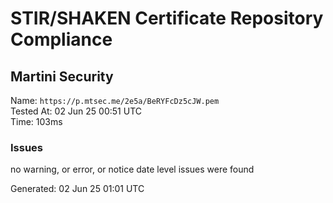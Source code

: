 # STIR/SHAKEN Certificate Repository Compliance

## Martini Security

Name: `https://p.mtsec.me/2e5a/BeRYFcDz5cJW.pem`\
Tested At: 02 Jun 25 00:51 UTC\
Time: 103ms

### Issues

no warning, or error, or notice date level issues were found

Generated: 02 Jun 25 01:01 UTC